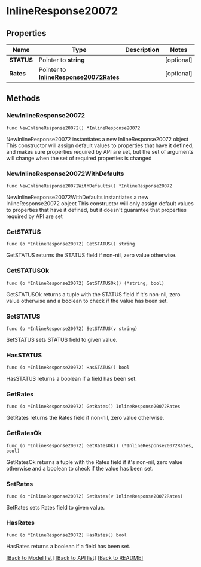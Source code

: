 # InlineResponse20072

## Properties

Name | Type | Description | Notes
------------ | ------------- | ------------- | -------------
**STATUS** | Pointer to **string** |  | [optional] 
**Rates** | Pointer to [**InlineResponse20072Rates**](InlineResponse20072Rates.md) |  | [optional] 

## Methods

### NewInlineResponse20072

`func NewInlineResponse20072() *InlineResponse20072`

NewInlineResponse20072 instantiates a new InlineResponse20072 object
This constructor will assign default values to properties that have it defined,
and makes sure properties required by API are set, but the set of arguments
will change when the set of required properties is changed

### NewInlineResponse20072WithDefaults

`func NewInlineResponse20072WithDefaults() *InlineResponse20072`

NewInlineResponse20072WithDefaults instantiates a new InlineResponse20072 object
This constructor will only assign default values to properties that have it defined,
but it doesn't guarantee that properties required by API are set

### GetSTATUS

`func (o *InlineResponse20072) GetSTATUS() string`

GetSTATUS returns the STATUS field if non-nil, zero value otherwise.

### GetSTATUSOk

`func (o *InlineResponse20072) GetSTATUSOk() (*string, bool)`

GetSTATUSOk returns a tuple with the STATUS field if it's non-nil, zero value otherwise
and a boolean to check if the value has been set.

### SetSTATUS

`func (o *InlineResponse20072) SetSTATUS(v string)`

SetSTATUS sets STATUS field to given value.

### HasSTATUS

`func (o *InlineResponse20072) HasSTATUS() bool`

HasSTATUS returns a boolean if a field has been set.

### GetRates

`func (o *InlineResponse20072) GetRates() InlineResponse20072Rates`

GetRates returns the Rates field if non-nil, zero value otherwise.

### GetRatesOk

`func (o *InlineResponse20072) GetRatesOk() (*InlineResponse20072Rates, bool)`

GetRatesOk returns a tuple with the Rates field if it's non-nil, zero value otherwise
and a boolean to check if the value has been set.

### SetRates

`func (o *InlineResponse20072) SetRates(v InlineResponse20072Rates)`

SetRates sets Rates field to given value.

### HasRates

`func (o *InlineResponse20072) HasRates() bool`

HasRates returns a boolean if a field has been set.


[[Back to Model list]](../README.md#documentation-for-models) [[Back to API list]](../README.md#documentation-for-api-endpoints) [[Back to README]](../README.md)


